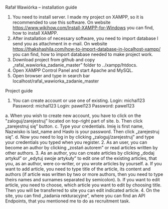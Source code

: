 Rafał Wawiórka – installation guide
1.	You need to install server. I made my project on XAMPP, so it is recommended to use this software. On website https://www.wikihow.com/Install-XAMPP-for-Windows you can find, how to install XAMPP.
2.	After installation of necessary software, you need to import database I send you as attachment in e-mail. On website https://thakshashila.com/how-to-import-database-in-localhost-xampp/ you can find, how to import database needed to make project work.
3.	Download project from github and copy „rafal_wawiorka_zadanie_master” folder to ../xampp/htdocs.
4.	Open XAMPP Control Panel and start Apache and MySQL.
5.	Open browser and type in search bar 
localhost/rafal_wawiorka_zadanie_master

Project guide
1.	You can create account or use one of existing.
  Login: michal123
  Password: michal123
  Login: pawel123
  Password: pawel123

  a.	When you wish to create new account, you have to click on the "zaloguj/zarejestruj” located on top-right part of site.
  b.	Then click „zarejestruj się” button.
  c.	Type your credentials. Imię is first name, Nazwisko is last_name and Hasło is your password. Then click „zarejestruj się”.
  d.	Now you need to log in by clicking „zaloguj/zarejestruj” and type your credentials you typed when you register.
2.	As an user, you can become an author by clicking „zostań autorem” or read articles written by other authors.
3.	As an author, you can create articles by clicking „dodaj artykuł” or „edytuj swoje artykuły” to edit one of the existing articles, that you, as an author, were co-writer, or you wrote articles by yourself.
  a.	If you want to add article, you need to type title of the article, its content and authors (if article was written by two or more authors, then you need to type theirs names and surnames separated by semicolon).
  b.	If you want to edit article, you need to choose, which article you want to edit by choosing title. Then you will be transferred to site you can edit indicated article.
4.	On the site, you can find „zadania rekturacyjne”, where you can find an API Endpoints, that you mentioned me to do as recruitment task.
